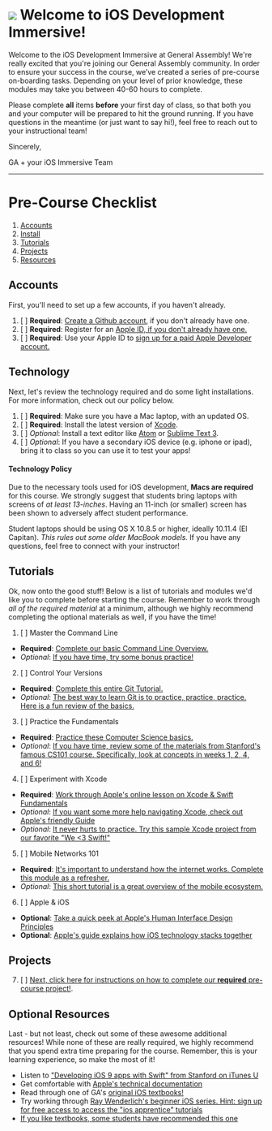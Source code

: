 # ![](https://ga-dash.s3.amazonaws.com/production/assets/logo-9f88ae6c9c3871690e33280fcf557f33.png) Welcome to iOS Development Immersive!

Welcome to the iOS Development Immersive at General Assembly! We're really excited that you're joining our General Assembly community. In order to ensure your success in the course, we’ve created a series of pre-course on-boarding tasks. Depending on your level of prior knowledge, these modules may take you between 40-60 hours to complete.

Please complete **all** items **before** your first day of class, so that both you and your computer will be prepared to hit the ground running. If you have questions in the meantime (or just want to say hi!), feel free to reach out to your instructional team!

Sincerely,

GA + your iOS Immersive Team

---

# Pre-Course Checklist
1. [Accounts](#account)
2. [Install](#install)
3. [Tutorials](#tutorials)
4. [Projects](#projects)
5. [Resources](#resources)


<a name="account"></a>
## Accounts

First, you'll need to set up a few accounts, if you haven't already.

1. [ ] **Required**: [Create a Github account](https://github.com/join), if you don't already have one.
2. [ ] **Required**: Register for an [Apple ID, if you don't already have one.](https://www.apple.com/support/appleid/create-signin/)
3. [ ] **Required**: Use your Apple ID to [sign up for a paid Apple Developer account.](https://developer.apple.com)

<a name="install"></a>
## Technology

Next, let's review the technology required and do some light installations. For more information, check out our policy below.

1. [ ] **Required**: Make sure you have a Mac laptop, with an updated OS.
2. [ ] **Required**: Install the latest version of [Xcode](https://developer.apple.com/xcode/).
3. [ ] *Optional*: Install a text editor like [Atom](https://atom.io) or [Sublime Text 3](http://www.sublimetext.com).
4. [ ] *Optional*: If you have a secondary iOS device (e.g. iphone or ipad), bring it to class so you can use it to test your apps!

#### Technology Policy

Due to the necessary tools used for iOS development, **Macs are required** for this course. We strongly suggest that students bring laptops with screens of *at least 13-inches*. Having an 11-inch (or smaller) screen has been shown to adversely affect student performance.

Student laptops should be using OS X 10.8.5 or higher, ideally 10.11.4 (El Capitan). *This rules out some older MacBook models.* If you have any questions, feel free to connect with your instructor!


<a name="tutorials"></a>
## Tutorials
Ok, now onto the good stuff! Below is a list of tutorials and modules we'd like you to complete before starting the course. Remember to work through *all of the required material* at a minimum, although we highly recommend completing the optional materials as well, if you have the time!

1. [ ] Master the Command Line
 * **Required**: [Complete our basic Command Line Overview.](http://generalassembly.github.io/prework/cl/#/)
 * *Optional*: [If you have time, try some bonus practice!](https://www.codecademy.com/learn/learn-the-command-line)

2. [ ] Control Your Versions
 * **Required**: [Complete this entire Git Tutorial.](https://www.codecademy.com/learn/learn-git)
 * *Optional*: [The best way to learn Git is to practice, practice, practice. Here is a fun review of the basics.](https://www.codeschool.com/courses/try-git)

3. [ ] Practice the Fundamentals
 * **Required**: [Practice these Computer Science basics.](https://www.codecademy.com/courses/programming-intro/0/1)
 * *Optional*: [If you have time, review some of the materials from Stanford's famous CS101 course. Specifically, look at concepts in weeks 1, 2, 4, and 6!](http://web.stanford.edu/class/cs101/)


4. [ ] Experiment with Xcode
 * **Required**: [Work through Apple's online lesson on Xcode & Swift Fundamentals](https://developer.apple.com/library/ios/referencelibrary/GettingStarted/DevelopiOSAppsSwift/Lesson1.html)
 * *Optional*: [If you want some more help navigating Xcode, check out Apple's friendly Guide](https://developer.apple.com/library/mac/documentation/ToolsLanguages/Conceptual/Xcode_Overview/index.html)
 * *Optional*: [It never hurts to practice. Try this sample Xcode project from our favorite "We <3 Swift!"](https://www.weheartswift.com/getting-started-with-ios-programming/)


5. [ ] Mobile Networks 101
 * **Required**: [It's important to understand how the internet works. Complete this module as a refresher.](https://www.khanacademy.org/computing/computer-science/internet-intro)
 * *Optional*: [This short tutorial is a great overview of the mobile ecosystem.](https://ga-edm-sandbox.s3.amazonaws.com/understanding-mobile-customers-and-their-devices/story.html)

6. [ ] Apple & iOS
* **Optional**: [Take a quick peek at Apple's Human Interface Design Principles](https://developer.apple.com/ios/human-interface-guidelines/#//apple_ref/doc/uid/TP40006556)
* **Optional**: [Apple's guide explains how iOS technology stacks together](https://developer.apple.com/library/ios/documentation/Miscellaneous/Conceptual/iPhoneOSTechOverview/Introduction/Introduction.html#//apple_ref/doc/uid/TP40007898)


<a name="projects"></a>
## Projects

7. [ ] [Next, click here for instructions on how to complete our **required** pre-course project!](./project.md).

<a name="resources"></a>
## Optional Resources

Last - but not least, check out some of these awesome additional resources! While none of these are really required, we highly recommend that you spend extra time preparing for the course. Remember, this is your learning experience, so make the most of it!

 * Listen to ["Developing iOS 9 apps with Swift" from Stanford on iTunes U](https://itunes.apple.com/gb/course/developing-ios-9-apps-swift/id1104579961) 
* Get comfortable with [Apple's technical documentation](https://developer.apple.com/library/ios/documentation/iPhone/Conceptual/iPhoneOSProgrammingGuide/Introduction/Introduction.html#//apple_ref/doc/uid/TP40007072)
 * Read through one of GA's [original iOS textbooks!](http://mobbook.generalassemb.ly/index.html)
 * Try working through [Ray Wenderlich's beginner iOS series. Hint: sign up for free access to access the "ios apprentice" tutorials](https://www.raywenderlich.com/category/ios)
 * [If you like textbooks, some students have recommended this one](https://amzn.com/0134390733)
